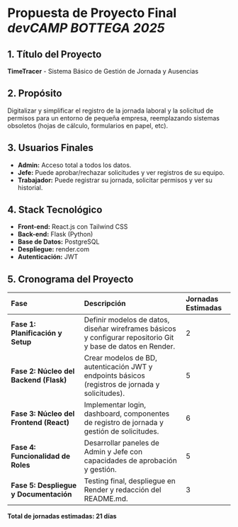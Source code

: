 # Propuesta de Proyecto Final *devCAMP BOTTEGA 2025*

## 1. Título del Proyecto
**TimeTracer** - Sistema Básico de Gestión de Jornada y Ausencias

## 2. Propósito
Digitalizar y simplificar el registro de la jornada laboral y la solicitud de permisos para un entorno de pequeña empresa, reemplazando sistemas obsoletos (hojas de cálculo, formularios en papel, etc).

## 3. Usuarios Finales
*   **Admin:** Acceso total a todos los datos.
*   **Jefe:** Puede aprobar/rechazar solicitudes y ver registros de su equipo.
*   **Trabajador:** Puede registrar su jornada, solicitar permisos y ver su historial.

## 4. Stack Tecnológico
*   **Front-end:** React.js con Tailwind CSS
*   **Back-end:** Flask (Python)
*   **Base de Datos:** PostgreSQL
*   **Despliegue:** render.com
*   **Autenticación:** JWT

## 5. Cronograma del Proyecto 

| Fase | Descripción | Jornadas Estimadas |
| :--- | :--- | :--- |
| **Fase 1: Planificación y Setup** | Definir modelos de datos, diseñar wireframes básicos y configurar repositorio Git y base de datos en Render. | 2 |
| **Fase 2: Núcleo del Backend (Flask)** | Crear modelos de BD, autenticación JWT y endpoints básicos (registros de jornada y solicitudes). | 5 |
| **Fase 3: Núcleo del Frontend (React)** | Implementar login, dashboard, componentes de registro de jornada y gestión de solicitudes. | 6 |
| **Fase 4: Funcionalidad de Roles** | Desarrollar paneles de Admin y Jefe con capacidades de aprobación y gestión. | 5 |
| **Fase 5: Despliegue y Documentación** | Testing final, despliegue en Render y redacción del README.md. | 3 |

**Total de jornadas estimadas: 21 días**